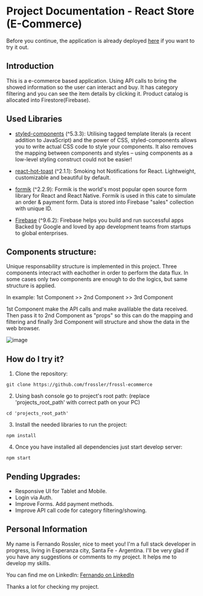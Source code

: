 # Project Documentation - React Store (E-Commerce)

Before you continue, the application is already deployed [here](https://react-store-frossler.netlify.app) if you want to try it out.

## Introduction

This is a e-commerce based application. Using API calls to bring the showed information so the user can interact and buy. It has category filtering and you can see the item details by clicking it. Product catalog is allocated into Firestore(Firebase). 

## Used Libraries
* [styled-components](https://styled-components.com/) (^5.3.3): Utilising tagged template literals (a recent addition to JavaScript) and the power of CSS, styled-components allows you to write actual CSS code to style your components. It also removes the mapping between components and styles – using components as a low-level styling construct could not be easier!

* [react-hot-toast](https://react-hot-toast.com/) (^2.1.1): Smoking hot Notifications for React. Lightweight, customizable and beautiful by default.

* [formik](https://formik.org/) (^2.2.9): Formik is the world's most popular open source form library for React and React Native. Formik is used in this cate to simulate an order & payment form. Data is stored into Firebase "sales" collection with unique ID. 

* [Firebase](https://firebase.google.com/) (^9.6.2): Firebase helps you build and run successful apps Backed by Google and loved by app development teams from startups to global enterprises.

## Components structure:
Unique responsability structure is implemented in this project. Three components intecract with eachother in order to perform the data flux. In some cases only two components are enough to do the logics, but same structure is applied. 

In example: 1st Component >> 2nd Component >> 3rd Component

1st Component make the API calls and make avalilable the data received. Then pass it to 2nd Component as "props" so this can do the mapping and filtering and finally 3rd Component will structure and show the data in the web browser. 

![image](https://user-images.githubusercontent.com/85909890/152883323-f5b01454-7c9a-40b6-8d81-be5c41c5cd4c.png)


## How do I try it?
1. Clone the repository:
```
git clone https://github.com/frossler/frossl-ecommerce
```
2. Using bash console go to project's root path: (replace 'projects_root_path' with correct path on your PC)
```
cd 'projects_root_path'
```
3. Install the needed libraries to run the project:
```
npm install
```
4. Once you have installed all dependencies just start develop server: 
```
npm start
```

## Pending Upgrades:

* Responsive UI for Tablet and Mobile. 
* Login via Auth.
* Improve Forms. Add payment methods. 
* Improve API call code for category filtering/showing. 

## Personal Information

My name is Fernando Rossler, nice to meet you! 
I'm a full stack developer in progress, living in Esperanza city, Santa Fe - Argentina. 
I'll be very glad if you have any suggestions or comments to my project. It helps me to develop my skills. 

You can find me on LinkedIn: [Fernando on LinkedIn](https://www.linkedin.com/in/fer-rossler-344405215/)

Thanks a lot for checking my project. 
